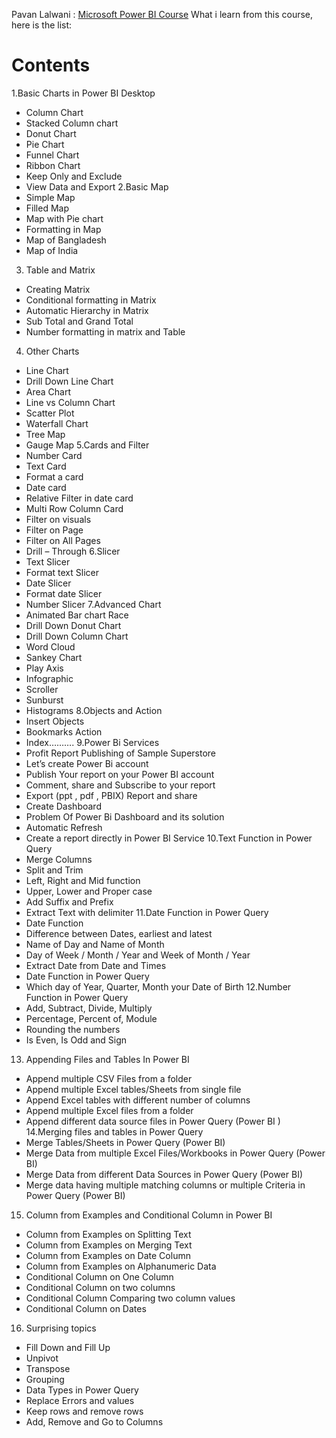 Pavan Lalwani : [Microsoft Power BI Course](https://www.youtube.com/watch?v=H84UJn1CiWo&list=PL6Omre3duO-OGTAMuFuDOS8wMuuxmyaiX)
What i learn from this course, here is the list:
# Contents
1.Basic Charts in Power BI Desktop
*	Column Chart 
*	Stacked Column chart
*	Donut Chart
*	Pie Chart
*	Funnel Chart
*	Ribbon Chart
*	Keep Only and Exclude
*	View Data and Export
2.Basic Map
*	Simple Map 
*	Filled Map
*	Map with Pie chart
*	Formatting in Map
*	Map of Bangladesh
*	Map of India
3. Table and Matrix
*	Creating Matrix
*	Conditional formatting in Matrix
*	Automatic Hierarchy in Matrix
*	Sub Total and Grand Total
*	Number formatting in matrix and Table
4. Other Charts
*	Line Chart
*	Drill Down Line Chart
*	Area Chart 
*	Line vs Column Chart
*	Scatter Plot
*	Waterfall Chart
*	Tree Map
*	Gauge Map
5.Cards and Filter
*	Number Card
*	Text Card 
*	Format a card
*	Date card
*	Relative Filter in date card
*	Multi Row Column Card
*	Filter on visuals
*	Filter on Page
*	Filter on All Pages
*	Drill – Through
6.Slicer
*	Text Slicer
*	Format text Slicer
*	Date Slicer
*	Format date Slicer
*	Number Slicer
7.Advanced Chart
*	Animated Bar chart Race
*	Drill Down Donut Chart
*	Drill Down Column Chart
*	Word Cloud
*	Sankey Chart
*	Play Axis
*	Infographic
*	Scroller
*	Sunburst
*	Histograms
8.Objects and Action
*	Insert Objects
*	Bookmarks Action
*	Index……….
9.Power Bi Services
*	Profit Report Publishing of Sample Superstore
*	Let’s create Power Bi account
*	Publish Your report on your Power BI account
*	Comment, share and Subscribe to your report
*	Export (ppt , pdf , PBIX) Report and share
*	Create Dashboard
*	Problem Of Power Bi Dashboard and its solution
*	Automatic Refresh
*	Create a report directly in Power BI Service
10.Text Function in Power Query
*	Merge Columns
*	Split and Trim 
*	Left, Right and Mid function
*	Upper, Lower and Proper case
*	Add Suffix and Prefix
*	Extract Text with delimiter
11.Date Function in Power Query
*	Date Function
*	Difference between Dates, earliest and latest
*	Name of Day and Name of Month
*	Day of Week / Month / Year and Week of Month / Year
*	Extract Date from Date and Times
*	Date Function in Power Query
*	Which day of Year, Quarter, Month your Date of Birth
12.Number Function in Power Query
*	Add, Subtract, Divide, Multiply
*	Percentage, Percent of, Module
*	Rounding the numbers
*	Is Even, Is Odd and Sign
13. Appending Files and Tables In Power BI
*	Append multiple CSV Files from a folder
*	Append multiple Excel tables/Sheets from single file
*	Append Excel tables with different number of columns
*	Append multiple Excel files from a folder
*	Append different data source files in Power Query (Power BI )
14.Merging files and tables in Power Query
*	Merge Tables/Sheets in Power Query (Power BI)
*	Merge Data from multiple Excel Files/Workbooks in Power Query (Power BI)
*	Merge Data from different Data Sources in Power Query (Power BI)
*	Merge data having multiple matching columns or multiple Criteria in Power Query (Power BI)
15. Column from Examples and Conditional Column in Power BI
*	Column from Examples on Splitting Text
*	Column from Examples on Merging Text
*	Column from Examples on Date Column
*	Column from Examples on Alphanumeric Data
*	Conditional Column on One Column
*	Conditional Column on two columns
*	Conditional Column Comparing two column values
*	Conditional Column on Dates
16. Surprising topics 
*	Fill Down and Fill Up
*	Unpivot
*	Transpose
*	Grouping
*	Data Types in Power Query
*	Replace Errors and values
*	Keep rows and remove rows
*	Add, Remove and Go to Columns




